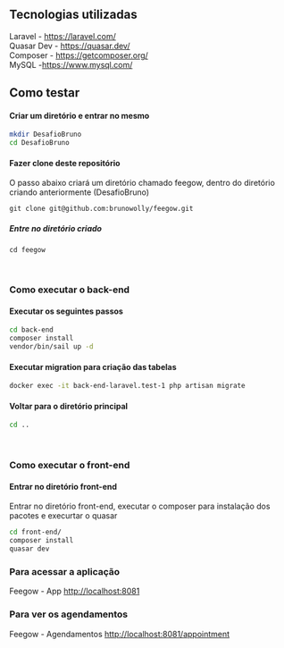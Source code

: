 ## Tecnologias utilizadas
Laravel - <https://laravel.com/><br/>
Quasar Dev - <https://quasar.dev/><br/>
Composer - <https://getcomposer.org/><br/>
MySQL -<https://www.mysql.com/><br/>

## Como testar

#### Criar um diretório e entrar no mesmo

```bash
mkdir DesafioBruno
cd DesafioBruno
```

#### Fazer clone deste repositório
O passo abaixo criará um diretório chamado feegow,  dentro do diretório criando anteriormente (DesafioBruno)

```console
git clone git@github.com:brunowolly/feegow.git
```

##### Entre no diretório criado

```
cd feegow
```

<br/>

### Como executar o back-end

#### Executar os seguintes passos

```bash
cd back-end
composer install
vendor/bin/sail up -d
````

#### Executar migration para criação das tabelas

```bash
docker exec -it back-end-laravel.test-1 php artisan migrate
```

#### Voltar para o diretório principal

```bash
cd ..
````

<br/>

### Como executar o front-end

#### Entrar no diretório front-end
Entrar no diretório front-end, executar o composer para instalação dos pacotes e execurtar o quasar

```bash
cd front-end/
composer install
quasar dev
```

### Para acessar a aplicação

Feegow - App <http://localhost:8081>

### Para ver os agendamentos

Feegow - Agendamentos <http://localhost:8081/appointment>
